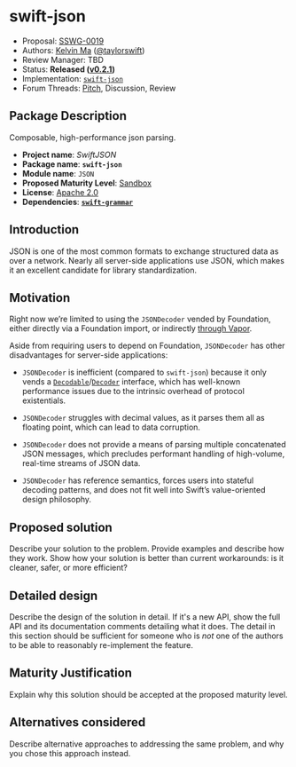 # swift-json

* Proposal: [SSWG-0019](sswg-0019-swift-json.md)
* Authors: [Kelvin Ma](https://github.com/kelvin13) ([@taylorswift](https://forums.swift.org/u/taylorswift/summary))
* Review Manager: TBD
* Status: **Released ([v0.2.1](https://github.com/kelvin13/swift-json/releases))**
* Implementation: [`swift-json`](https://github.com/kelvin13/swift-json)
* Forum Threads: [Pitch](https://forums.swift.org/t/json/54922), Discussion, Review

## Package Description

Composable, high-performance json parsing.

-  **Project name**: *SwiftJSON* 
-  **Package name**: **`swift-json`**
-  **Module name**: `JSON`
-  **Proposed Maturity Level**: [Sandbox](https://github.com/swift-server/sswg/blob/main/process/incubation.md#process-diagram)
-  **License**: [Apache 2.0](https://github.com/kelvin13/swift-json/blob/master/LICENSE)
-  **Dependencies**: [**`swift-grammar`**](https://github.com/kelvin13/swift-grammar)


## Introduction

JSON is one of the most common formats to exchange structured data as over a network. Nearly all server-side applications use JSON, which makes it an excellent candidate for library standardization.

## Motivation

Right now we’re limited to using the `JSONDecoder` vended by Foundation, either directly via a Foundation import, or indirectly [through Vapor](https://github.com/vapor/vapor/blob/main/Sources/Vapor/Content/JSONCoder%2BCustom.swift). 

Aside from requiring users to depend on Foundation, `JSONDecoder` has other disadvantages for server-side applications:

-   `JSONDecoder` is inefficient (compared to `swift-json`) because it only vends a [`Decodable`](https://swiftinit.org/reference/swift/decodable)/[`Decoder`](https://swiftinit.org/reference/swift/decoder) interface, which has well-known performance issues due to the intrinsic overhead of protocol existentials.

-   `JSONDecoder` struggles with decimal values, as it parses them all as floating point, which can lead to data corruption.

-   `JSONDecoder` does not provide a means of parsing multiple concatenated JSON messages, which precludes performant handling of high-volume, real-time streams of JSON data.

-   `JSONDecoder` has reference semantics, forces users into stateful decoding patterns, and does not fit well into Swift’s value-oriented design philosophy.

## Proposed solution

Describe your solution to the problem. Provide examples and describe
how they work. Show how your solution is better than current
workarounds: is it cleaner, safer, or more efficient?

## Detailed design

Describe the design of the solution in detail. If it's a new API, show the full API and its documentation
comments detailing what it does. The detail in this section should be
sufficient for someone who is *not* one of the authors to be able to
reasonably re-implement the feature.

## Maturity Justification

Explain why this solution should be accepted at the proposed maturity level.

## Alternatives considered

Describe alternative approaches to addressing the same problem, and
why you chose this approach instead.

